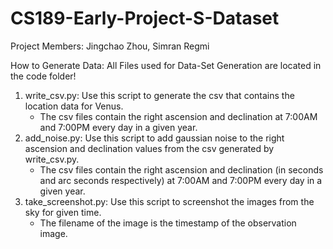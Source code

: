 # CS189-Early-Project-S-Dataset

Project Members: Jingchao Zhou, Simran Regmi


How to Generate Data:
  All Files used for Data-Set Generation are located in the code folder!
  1) write_csv.py: Use this script to generate the csv that contains the location data for Venus.
     - The csv files contain the right ascension and declination at 7:00AM and 7:00PM every day in a given year.
  2) add_noise.py: Use this script to add gaussian noise to the right ascension and declination values from the csv generated by write_csv.py.
     - The csv files contain the right ascension and declination (in seconds and arc seconds respectively) at 7:00AM and 7:00PM every day in a given year.
  3) take_screenshot.py: Use this script to screenshot the images from the sky for given time.
     - The filename of the image is the timestamp of the observation image.
